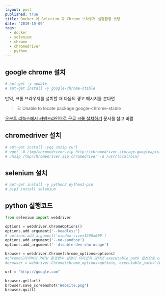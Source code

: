 ```yaml
---
layout: post
published: true
title: Docker 에 Selenium 과 Chrome 브라우저 실행환경 셋팅
date: '2019-10-09'
tags:
  - docker
  - selenium
  - chrome
  - chromedriver
  - python
---
```

## google chrome 설치

```bash
# apt-get -y update
# apt-get install -y google-chrome-stable
```  

만약, 크롬 브라우저를 설치할 때 다음의 경고 메시지를 본다면

> E: Unable to locate package google-chrome-stable

[우분투 리눅스에서 커맨드라인으로 구글 크롬 설치하기](../2020-06-21-Install-Google-Chrome-on-Ubuntu-linux-from-command-line-kor/) 문서를 참고 바람  


## chromedriver 설치

```bash
# apt-get install -yqq unzip curl
# wget -O /tmp/chromedriver.zip http://chromedriver.storage.googleapis.com/`curl -sS chromedriver.storage.googleapis.com/LATEST_RELEASE`/chromedriver_linux64.zip
# unzip /tmp/chromedriver.zip chromedriver -d /usr/local/bin/
```  

## selenium 설치

```bash
# apt-get install -y python3 python3-pip
# pip3 install selenium
```

## python 실행코드

```python
from selenium import webdriver

options = webdriver.ChromeOptions()
options.add_argument('--headless')
# options.add_argument('window-size=1200x600')
options.add_argument('--no-sandbox')
options.add_argument('--disable-dev-shm-usage')

browser = webdriver.Chrome(chrome_options=options)
#chrome드라이버가 PATH 환경변수 설정이 되어있지 않다면 executable_path 옵션으로 chromedriver 위치 지정
#browser = webdriver.Chrome(chrome_options=options, executable_path="/usr/local/bin/chromedriver")

url = "http://google.com"

browser.get(url)
browser.save_screenshot("Website.png")
browser.quit()
```
